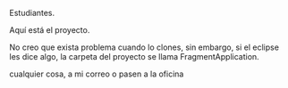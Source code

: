 Estudiantes.

Aquí está el proyecto.

No creo que exista problema cuando lo clones, sin embargo, si el eclipse les dice algo, la carpeta del proyecto se llama FragmentApplication.

cualquier cosa, a mi correo o pasen a la oficina
